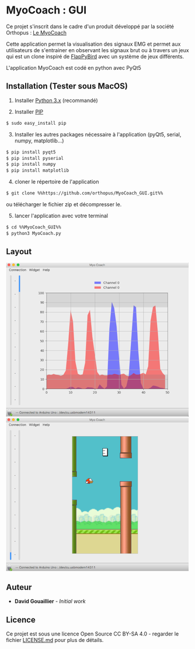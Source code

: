 # MyoCoach : GUI

Ce projet s'inscrit dans le cadre d'un produit développé par la société Orthopus :  [Le MyoCoach](https://wiki.orthopus.com/myocoach/home)

Cette application permet la visualisation des signaux EMG et permet aux utilisateurs de s'entrainer en observant les signaux brut ou à travers un jeux qui est un clone inspiré de [FlapPyBird](https://github.com/sourabhv/FlapPyBird) avec un système de jeux différents. 

L'application MyoCoach est codé en python avec PyQt5

## Installation (Tester sous MacOS)

1. Installer [Python 3.x](https://www.python.org/downloads) (recommandé)

2. Installer [PIP](https://techworm.net/programming/install-pip-python-mac-windows-linux/)

```bash
$ sudo easy_install pip
```

3. Installer les autres packages nécessaire à l'application (pyQt5, serial, numpy, matplotlib...)

```bash
$ pip install pyqt5
$ pip install pyserial
$ pip install numpy
$ pip install matplotlib
```

4. cloner le répertoire de l'application

```bash
$ git clone %%https://github.com/orthopus/MyoCoach_GUI.git%%
```

ou télécharger le fichier zip et décompresser le.

5. lancer l'application avec votre terminal

```bash
$ cd %%MyoCoach_GUI%%
$ python3 MyoCoach.py
```

## Layout

![Signal Widget](MyoCoach_ScreenShot_Signal.png)
![FlappyBird Widget](MyoCoach_ScreenShot_FlappyBird.png)

## Auteur

* **David Gouaillier** - *Initial work*

## Licence

Ce projet est sous une licence Open Source CC BY-SA 4.0 - regarder le fichier [LICENSE.md](LICENSE.md) pour plus de détails.
